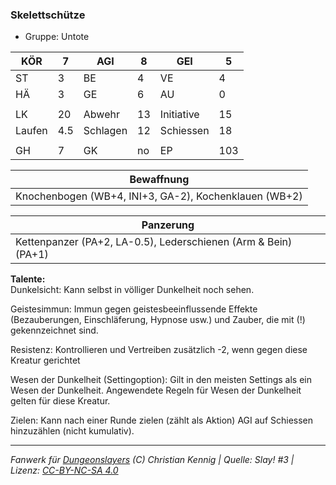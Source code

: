### Skelettschütze  
- Gruppe: Untote  

| KÖR | 7 | AGI | 8 | GEI | 5 |
| --- | --- | --- | --- | --- | --- |
| ST | 3 | BE | 4 | VE | 4 |
| HÄ | 3 | GE | 6 | AU | 0 |
|  |  |  |  |  |  |
| LK | 20 | Abwehr | 13 | Initiative | 15 |
| Laufen | 4.5 | Schlagen | 12 | Schiessen | 18 |
|  |  |  |  |  |  |
| GH | 7 | GK | no | EP | 103 |


| Bewaffnung |
| --- |
| Knochenbogen (WB+4, INI+3, GA-2), Kochenklauen (WB+2) |


| Panzerung |
| --- |
| Kettenpanzer (PA+2, LA-0.5), Lederschienen (Arm & Bein) (PA+1) |


**Talente:**  
Dunkelsicht: Kann selbst in völliger Dunkelheit noch sehen.

Geistesimmun: Immun gegen geistesbeeinflussende Effekte (Bezauberungen, Einschläferung, Hypnose usw.) und Zauber, die mit (!) gekennzeichnet sind.

Resistenz: Kontrollieren und Vertreiben zusätzlich -2, wenn gegen diese Kreatur gerichtet

Wesen der Dunkelheit (Settingoption): Gilt in den meisten Settings als ein Wesen der Dunkelheit. Angewendete Regeln für Wesen der Dunkelheit gelten für diese Kreatur.

Zielen: Kann nach einer Runde zielen (zählt als Aktion) AGI auf Schiessen hinzuzählen (nicht kumulativ).





___
*Fanwerk für [Dungeonslayers](https://www.dungeonslayers.net/) (C) Christian Kennig | Quelle: Slay! #3 | Lizenz: [CC-BY-NC-SA 4.0](https://creativecommons.org/licenses/by-nc-sa/4.0/deed.de)*